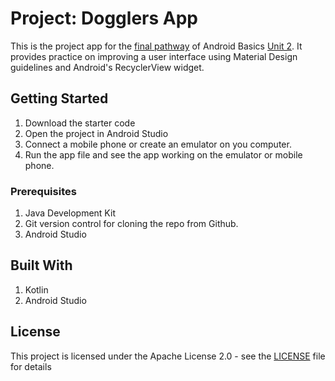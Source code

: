 # Project: Dogglers App
This is the project app for the 
[final pathway](https://developer.android.com/courses/pathways/android-basics-kotlin-unit-2-pathway-3) of Android Basics 
[Unit 2](https://developer.android.com/courses/android-basics-kotlin/unit-2). It provides practice on improving a 
user interface using Material Design guidelines and Android's RecyclerView widget.

## Getting Started
1. Download the starter code
2. Open the project in Android Studio
3. Connect a mobile phone or create an emulator on you computer.
4. Run the app file and see the app working on the emulator or mobile phone.

### Prerequisites
1. Java Development Kit
2. Git version control for cloning the repo from Github.
3. Android Studio

## Built With
1. Kotlin
2. Android Studio

## License

This project is licensed under the Apache License 2.0 - see the [LICENSE](LICENSE) file for details
